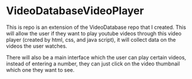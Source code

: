 # VideoDatabaseVideoPlayer

This is repo is an extension of the VideoDatabase repo that I created. 
This will allow the user if they want to play youtube videos through this video player (created by html, css, and java script), it will 
collect data on the videos the user watches. 

There will also be a main interface which the user can play certain videos, instead of entering a number, they can just click on the video 
thumbnail which one they want to see. 
